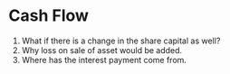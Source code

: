 # Cash Flow

1. What if there is a change in the share capital as well?
2. Why loss on sale of asset would be added.
3. Where has the interest payment come from.